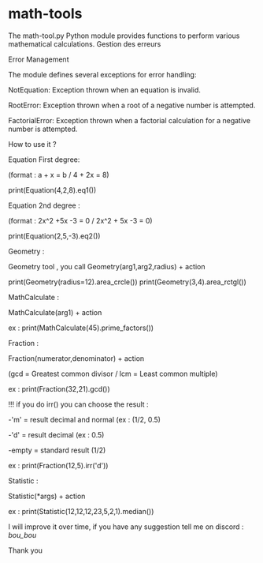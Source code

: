 # math-tools

The math-tool.py Python module provides functions to perform various mathematical calculations.
Gestion des erreurs

Error Management 

The module defines several exceptions for error handling:

NotEquation: Exception thrown when an equation is invalid.

RootError: Exception thrown when a root of a negative number is attempted.

FactorialError: Exception thrown when a factorial calculation for a negative number is attempted.


How to use it ? 


Equation First degree:


(format : a + x = b / 4 + 2x = 8)

print(Equation(4,2,8).eq1())

Equation 2nd degree :

(format : 2x^2 +5x -3 = 0 / 2x^2 + 5x -3 = 0)

print(Equation(2,5,-3).eq2())



Geometry :


Geometry tool , you call Geometry(arg1,arg2,radius) + action

print(Geometry(radius=12).area_crcle())
print(Geometry(3,4).area_rctgl())


MathCalculate :


MathCalculate(arg1) + action

ex : print(MathCalculate(45).prime_factors())


Fraction :


Fraction(numerator,denominator) + action

(gcd = Greatest common divisor / lcm = Least common multiple)

ex : print(Fraction(32,21).gcd())

!!! if you do irr() you can choose the result :

-'m' = result decimal and normal (ex : (1/2, 0.5)

-'d' = result decimal (ex : 0.5)

-empty = standard result (1/2)

ex : print(Fraction(12,5).irr('d'))


Statistic :


Statistic(*args) + action


ex : print(Statistic(12,12,12,23,5,2,1).median())


I will improve it over time, if you have any suggestion tell me on discord : _bou_bou_

Thank you




